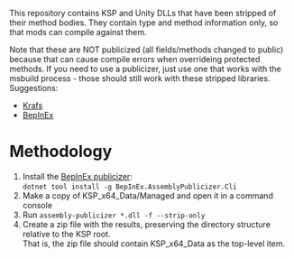 This repository contains KSP and Unity DLLs that have been stripped of their method bodies.  They contain type and method information only, so that mods can compile against them.

Note that these are NOT publicized (all fields/methods changed to public) because that can cause compile errors when overrideing protected methods.
If you need to use a publicizer, just use one that works with the msbuild process - those should still work with these stripped libraries.  Suggestions:

* [Krafs](https://github.com/krafs/Publicizer)
* [BepInEx](https://github.com/BepInEx/BepInEx.AssemblyPublicizer)

# Methodology

1. Install the [BepInEx publicizer](https://github.com/BepInEx/BepInEx.AssemblyPublicizer):  
   `dotnet tool install -g BepInEx.AssemblyPublicizer.Cli`
2. Make a copy of KSP_x64_Data/Managed and open it in a command console
3. Run `assembly-publicizer *.dll -f --strip-only`
4. Create a zip file with the results, preserving the directory structure relative to the KSP root.  
   That is, the zip file should contain KSP_x64_Data as the top-level item.
